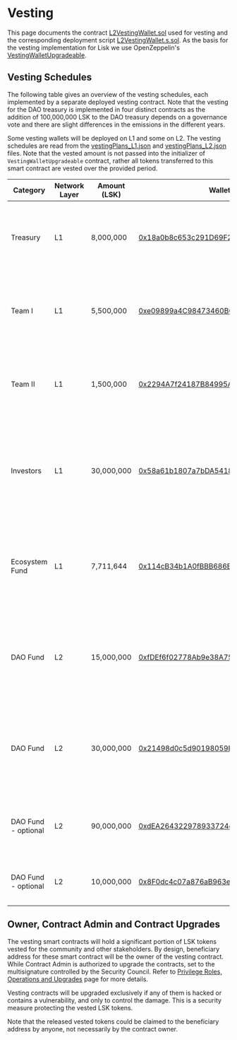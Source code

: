 
# Vesting

This page documents the contract [L2VestingWallet.sol](../src/L2/L2VestingWallet.sol) used for vesting and the corresponding deployment script [L2VestingWallet.s.sol](../script/L2VestingWallet.s.sol). As the basis for the vesting implementation for Lisk we use OpenZeppelin's [VestingWalletUpgradeable](https://github.com/OpenZeppelin/openzeppelin-contracts-upgradeable/blob/release-v5.0/contracts/finance/VestingWalletUpgradeable.sol).


## Vesting Schedules

The following table gives an overview of the vesting schedules, each implemented by a separate deployed vesting contract. Note that the vesting for the DAO treasury is implemented in four distinct contracts as the addition of 100,000,000 LSK to the DAO treasury depends on a governance vote and there are slight differences in the emissions in the different years.

Some vesting wallets will be deployed on L1 and some on L2. The vesting schedules are read from the [vestingPlans_L1.json](../script/data/devnet/vestingPlans_L1.json) and [vestingPlans_L2.json](../script/data/devnet/vestingPlans_L2.json) files. Note that the vested amount is not passed into the initializer of `VestingWalletUpgradeable` contract, rather all tokens transferred to this smart contract are vested over the provided period.

| Category | Network Layer | Amount (LSK) | Wallet address | Beneficiary Address | Start Timestamp | Duration in Days | Description |
|----------|---------------|--------------|----------------|---------------------|----------|------------------|-------------|
| Treasury | L1            | 8,000,000 |[0x18a0b8c653c291D69F21A6Ef9a1000335F71618e](https://eth.blockscout.com/address/0x18a0b8c653c291D69F21A6Ef9a1000335F71618e)| [0xCAaCF7d9E40D0f4dB66419d678A8D46dE74B0C02](https://eth.blockscout.com/address/0xCAaCF7d9E40D0f4dB66419d678A8D46dE74B0C02) | 1735689600 | 1095 | All tokens are linearly released over 3 years between 1.1.2025 and 31.12.2027. |
| Team I    | L1            | 5,500,000 |[0xe09899a4C98473460BC19D136B330608B465Dc55](https://eth.blockscout.com/address/0xe09899a4C98473460BC19D136B330608B465Dc55)| [0x84798151d27C09E9B6C85A110E6a195D83A4D5F0](https://eth.blockscout.com/address/0x84798151d27C09E9B6C85A110E6a195D83A4D5F0) | 1735689600 | 1461 | All tokens are linearly released over 4 years between 1.1.2025 and 31.12.2028. |
| Team II    | L1            | 1,500,000 |[0x2294A7f24187B84995A2A28112f82f07BE1BceAD](https://eth.blockscout.com/address/0x2294A7f24187B84995A2A28112f82f07BE1BceAD)| [0x586C7735d78f421495FE7e4E32B4e13a90661395](https://eth.blockscout.com/address/0x586C7735d78f421495FE7e4E32B4e13a90661395) | 1735689600 | 1461 | All tokens are linearly released over 4 years between 1.1.2025 and 31.12.2028. |
| Investors | L1            | 30,000,000 |[0x58a61b1807a7bDA541855DaAEAEe89b1DDA48568](https://eth.blockscout.com/address/0x58a61b1807a7bDA541855DaAEAEe89b1DDA48568)| [0x4B00A4659454013388b39DF9b23F5DbE65Bbc06E](https://eth.blockscout.com/address/0x4B00A4659454013388b39DF9b23F5DbE65Bbc06E) | 1716163200 | 730 | 10,000,000 LSK liquid at migration, the remaining 20,000,000 LSK vested linearly over 24 months, starting 20.05.2024. |
| Ecosystem Fund | L1            | 7,711,644 |[0x114cB34b1A0fBBB686E31Bf5542d64A98c42eE23](https://eth.blockscout.com/address/0x114cB34b1A0fBBB686E31Bf5542d64A98c42eE23)| [0xC30B50cdCccEb70b8D87fDda4F08258e8A02539E](https://eth.blockscout.com/address/0xC30B50cdCccEb70b8D87fDda4F08258e8A02539E) | 1735689600 | 0 | 5,000,000 LSK are liquid at migration, the remaining 2,711,644 LSK are released on 1.1.2025. |
| DAO Fund | L2            | 15,000,000 |[0xfDEf6f02778Ab9e38A75A52b3Ba900C2aD751ecE](https://blockscout.lisk.com/address/0xfDEf6f02778Ab9e38A75A52b3Ba900C2aD751ecE)| [0x2294A7f24187B84995A2A28112f82f07BE1BceAD](https://blockscout.lisk.com/address/0x2294A7f24187B84995A2A28112f82f07BE1BceAD) | 1716163200 | 226 | 6,250,000 LSK liquid at migration, 8,750,000 LSK are linearly released in 2024, starting 20.05.2024. |
| DAO Fund | L2            | 30,000,000 |[0x21498d0c5d90198059B7B29Bbb6DB46f36a66e27](https://blockscout.lisk.com/address/0x21498d0c5d90198059B7B29Bbb6DB46f36a66e27)| [0x2294A7f24187B84995A2A28112f82f07BE1BceAD](https://blockscout.lisk.com/address/0x2294A7f24187B84995A2A28112f82f07BE1BceAD) | 1735689600 | 730 | 15,000,000 LSK are linearly released in 2025, 15,000,000 LSK are linearly released in 2026. |
| DAO Fund - optional | L2            | 90,000,000 |[0xdEA264322978933724d2147C45ddd186E7994A8c](https://blockscout.lisk.com/address/0xdEA264322978933724d2147C45ddd186E7994A8c)| [0x2294A7f24187B84995A2A28112f82f07BE1BceAD](https://blockscout.lisk.com/address/0x2294A7f24187B84995A2A28112f82f07BE1BceAD) | 1798761600 | 2192 | 15,000,000 LSK are linearly released in the years 2027-2032. |
| DAO Fund - optional | L2            | 10,000,000 |[0x8F0dc4c07a876aB963eB84df26cDAA1cc43F6b24](https://blockscout.lisk.com/address/0x8F0dc4c07a876aB963eB84df26cDAA1cc43F6b24)| [0x2294A7f24187B84995A2A28112f82f07BE1BceAD](https://blockscout.lisk.com/address/0x2294A7f24187B84995A2A28112f82f07BE1BceAD) | 1988150400 | 365 | 10,000,000 LSK are linearly released in 2033. |

## Owner, Contract Admin and Contract Upgrades

The vesting smart contracts will hold a significant portion of LSK tokens vested for the community and other stakeholders. By design, beneficiary address for these smart contract will be the owner of the vesting contract. While Contract Admin is authorized to upgrade the contracts, set to the multisignature controlled by the Security Council. Refer to [Privilege Roles, Operations and Upgrades](privilege-roles-operations.md) page for more details.

Vesting contracts will be upgraded exclusively if any of them is hacked or contains a vulnerability, and only to control the damage. This is a security measure protecting the vested LSK tokens.

Note that the released vested tokens could be claimed to the beneficiary address by anyone, not necessarily by the contract owner.
